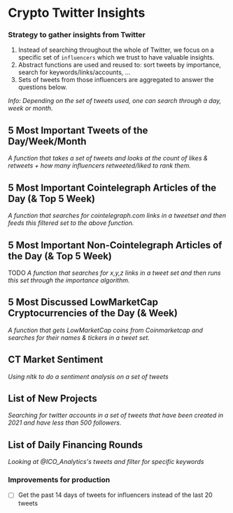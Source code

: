 # Crypto Twitter Insights
### Strategy to gather insights from Twitter
1. Instead of searching throughout the whole of Twitter, we focus on a specific set of `influencers` which we trust to have valuable insights.
2. Abstract functions are used and reused to: sort tweets by importance, search for keywords/links/accounts, ...
3. Sets of tweets from those influencers are aggregated to answer the questions below.



*Info: Depending on the set of tweets used, one can search through a day, week or month.*

## 5 Most Important Tweets of the Day/Week/Month
*A function that takes a set of tweets and looks at the count of likes & retweets + how many influencers retweeted/liked to rank them.*

## 5 Most Important Cointelegraph Articles of the Day (& Top 5 Week)
*A function that searches for cointelegraph.com links in a tweetset and then feeds this filtered set to the above function.*

## 5 Most Important Non-Cointelegraph Articles of the Day (& Top 5 Week)
TODO *A function that searches for x,y,z links in a tweet set and then runs this set through the importance algorithm.*

## 5 Most Discussed LowMarketCap Cryptocurrencies of the Day (& Week)
*A function that gets LowMarketCap coins from Coinmarketcap and searches for their names & tickers in a tweet set.*

## CT Market Sentiment
*Using nltk to do a sentiment analysis on a set of tweets*

## List of New Projects
*Searching for twitter accounts in a set of tweets that have been created in 2021 and have less than 500 followers.*

## List of Daily Financing Rounds
*Looking at @ICO_Analytics's tweets and filter for specific keywords*

### Improvements for production
-[ ] Get the past 14 days of tweets for influencers instead of the last 20 tweets

